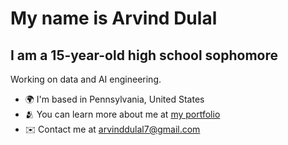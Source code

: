 My name is Arvind Dulal
=====================================================================================================================================

I am a 15-year-old high school sophomore
----------------------------------------

Working on data and AI engineering.

* 🌍  I'm based in Pennsylvania, United States
* 🫂  You can learn more about me at [my portfolio](https://arvinddulal.github.io/)
* ✉️  Contact me at [arvinddulal7@gmail.com](mailto:arvinddulal7@gmail.com)
